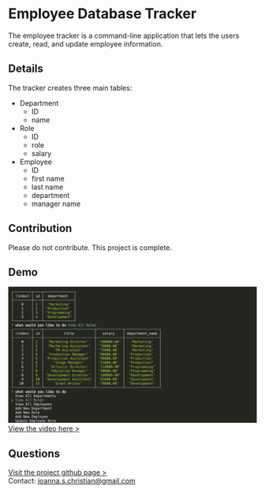 # Employee Database Tracker

The employee tracker is a command-line application that lets the users create, read, and update employee information. 

## Details

The tracker creates three main tables: 
* Department 
    * ID
    * name
* Role
    * ID
    * role
    * salary
* Employee
    * ID 
    * first name
    * last name
    * department
    * manager name

## Contribution
Please do not contribute. This project is complete.

## Demo
![Screenshot](assets/Example.png)
[View the video here >](https://drive.google.com/file/d/1Fo8M5_B0vPTkzCj-CSuaSsbd6l4ZgJAa/view?usp=sharing)

## Questions
[Visit the project github page >](https://github.com/jsc-09/employee-tracker)<br>
Contact: <joanna.s.christian@gmail.com>



